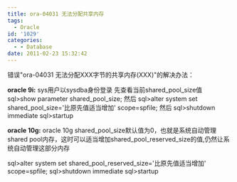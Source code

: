 ```yaml
---
title: ora-04031 无法分配共享内存
tags:
  - Oracle
id: '1029'
categories:
  - - Database
date: 2011-02-23 15:32:42
---
```


错误"ora-04031 无法分配XXX字节的共享内存(XXX)"的解决办法：
<!-- more -->
**oracle 9i:**
sys用户以sysdba身份登录
先查看当前shared_pool_size值
sql>show parameter shared_pool_size;
然后
sql>alter system set shared_pool_size='比原先值适当增加' scope=spfile;
然后
sql>shutdown immediate
sql>startup

**oracle 10g:**
oracle 10g shared_pool_size默认值为0，也就是系统自动管理shared pool内存，这时可以适当增加shared_pool_reserved_size的值,仍然让系统自动管理这部分内存

sql>alter system set shared_pool_reserved_size='比原先值适当增加' scope=spfile;
sql>shutdown immediate
sql>startup